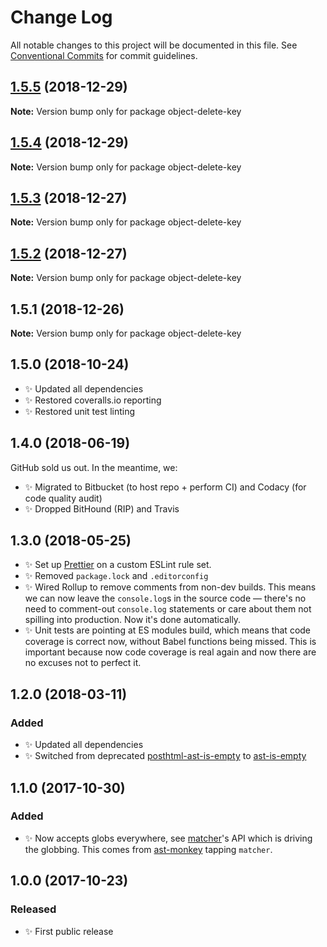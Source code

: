 # Change Log

All notable changes to this project will be documented in this file.
See [Conventional Commits](https://conventionalcommits.org) for commit guidelines.

## [1.5.5](https://bitbucket.org/codsen/codsen/src/master/packages/object-delete-key/compare/object-delete-key@1.5.4...object-delete-key@1.5.5) (2018-12-29)

**Note:** Version bump only for package object-delete-key





## [1.5.4](https://bitbucket.org/codsen/codsen/src/master/packages/object-delete-key/compare/object-delete-key@1.5.3...object-delete-key@1.5.4) (2018-12-29)

**Note:** Version bump only for package object-delete-key





## [1.5.3](https://bitbucket.org/codsen/codsen/src/master/packages/object-delete-key/compare/object-delete-key@1.5.2...object-delete-key@1.5.3) (2018-12-27)

**Note:** Version bump only for package object-delete-key





## [1.5.2](https://bitbucket.org/codsen/codsen/src/master/packages/object-delete-key/compare/object-delete-key@1.5.1...object-delete-key@1.5.2) (2018-12-27)

**Note:** Version bump only for package object-delete-key





## 1.5.1 (2018-12-26)

**Note:** Version bump only for package object-delete-key





## 1.5.0 (2018-10-24)

- ✨ Updated all dependencies
- ✨ Restored coveralls.io reporting
- ✨ Restored unit test linting

## 1.4.0 (2018-06-19)

GitHub sold us out. In the meantime, we:

- ✨ Migrated to Bitbucket (to host repo + perform CI) and Codacy (for code quality audit)
- ✨ Dropped BitHound (RIP) and Travis

## 1.3.0 (2018-05-25)

- ✨ Set up [Prettier](https://prettier.io) on a custom ESLint rule set.
- ✨ Removed `package.lock` and `.editorconfig`
- ✨ Wired Rollup to remove comments from non-dev builds. This means we can now leave the `console.log`s in the source code — there's no need to comment-out `console.log` statements or care about them not spilling into production. Now it's done automatically.
- ✨ Unit tests are pointing at ES modules build, which means that code coverage is correct now, without Babel functions being missed. This is important because now code coverage is real again and now there are no excuses not to perfect it.

## 1.2.0 (2018-03-11)

### Added

- ✨ Updated all dependencies
- ✨ Switched from deprecated [posthtml-ast-is-empty](https://bitbucket.org/codsen/posthtml-ast-is-empty) to [ast-is-empty](https://bitbucket.org/codsen/ast-is-empty)

## 1.1.0 (2017-10-30)

### Added

- ✨ Now accepts globs everywhere, see [matcher](https://github.com/sindresorhus/matcher)'s API which is driving the globbing. This comes from [ast-monkey](https://bitbucket.org/codsen/ast-monkey) tapping `matcher`.

## 1.0.0 (2017-10-23)

### Released

- ✨ First public release
